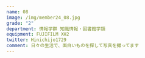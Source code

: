 ```yaml
---
name: 08
image: /img/member24_08.jpg
grade: "2"
department: 情報学群 知識情報・図書館学類
equipment: FUJIFILM XH2
twitter: Hinichijo1729
comment: 日々の生活で、面白いものを探して写真を撮ってます
---
```

